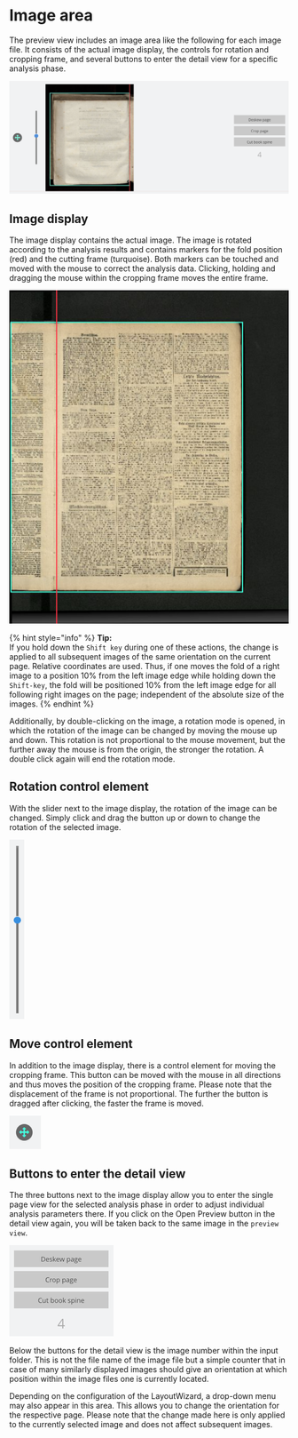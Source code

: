# Image area

The preview view includes an image area like the following for each image file. It consists of the actual image display, the controls for rotation and cropping frame, and several buttons to enter the detail view for a specific analysis phase.

![An image file in the preview view](../../../../.gitbook/assets/intranda_step_crop_15.png)

## Image display

The image display contains the actual image. The image is rotated according to the analysis results and contains markers for the fold position \(red\) and the cutting frame \(turquoise\). Both markers can be touched and moved with the mouse to correct the analysis data. Clicking, holding and dragging the mouse within the cropping frame moves the entire frame.

![Image display with the display of the book fold and the cutting frame](../../../../.gitbook/assets/intranda_step_crop_preview-bild2.png)

{% hint style="info" %}
**Tip:**  
If you hold down the `Shift key` during one of these actions, the change is applied to all subsequent images of the same orientation on the current page. Relative coordinates are used. Thus, if one moves the fold of a right image to a position 10% from the left image edge while holding down the `Shift-key`, the fold will be positioned 10% from the left image edge for all following right images on the page; independent of the absolute size of the images.
{% endhint %}

Additionally, by double-clicking on the image, a rotation mode is opened, in which the rotation of the image can be changed by moving the mouse up and down. This rotation is not proportional to the mouse movement, but the further away the mouse is from the origin, the stronger the rotation. A double click again will end the rotation mode.

## Rotation control element

With the slider next to the image display, the rotation of the image can be changed. Simply click and drag the button up or down to change the rotation of the selected image.

![Slider for the rotation](../../../../.gitbook/assets/intranda_step_crop_preview-rotationsregler.png)

## Move control element

In addition to the image display, there is a control element for moving the cropping frame. This button can be moved with the mouse in all directions and thus moves the position of the cropping frame. Please note that the displacement of the frame is not proportional. The further the button is dragged after clicking, the faster the frame is moved.

![Control element for moving the frame](../../../../.gitbook/assets/intranda_step_crop_preview-movecontent.png)

## Buttons to enter the detail view

The three buttons next to the image display allow you to enter the single page view for the selected analysis phase in order to adjust individual analysis parameters there. If you click on the Open Preview button in the detail view again, you will be taken back to the same image in the `preview view`.

![Buttons to enter the detail view](../../../../.gitbook/assets/intranda_step_crop_16.png)

Below the buttons for the detail view is the image number within the input folder. This is not the file name of the image file but a simple counter that in case of many similarly displayed images should give an orientation at which position within the image files one is currently located.

Depending on the configuration of the LayoutWizard, a drop-down menu may also appear in this area. This allows you to change the orientation for the respective page. Please note that the change made here is only applied to the currently selected image and does not affect subsequent images.
